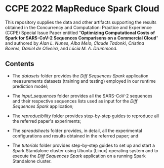 
# CCPE 2022 MapReduce Spark Cloud

This repository supplies the data and other artifacts supporting the results obtained in the Concurrency and Computation: Practice and Experience (CCPE) Special Issue Paper entitled "**Optimizing Computational Costs of Spark for SARS-CoV-2 Sequences Comparisons on a Commercial Cloud**" and authored by _Alan L. Nunes_, _Alba Melo_, _Claude Tadonki_, _Cristina Boeres_, _Daniel de Oliveira_, and _Lúcia M. A. Drummond_.

## Contents

- The _datasets_ folder provides the _Diff Sequences Spark_ application measurements datasets (training and testing) employed in our runtime prediction model;

- The _input_sequences_ folder provides all the SARS-CoV-2 sequences and their respective sequences lists used as input for the _Diff Sequences Spark_ application;

- The _reproducibility_ folder provides step-by-step guides to reproduce all the referred paper's experiments;

- The _spreadsheets_ folder provides, in detail, all the experimental configurations and results obtained in the referred paper; and

- The _tutorials_ folder provides step-by-step guides to set up and start a Spark Standalone cluster using Ubuntu (Linux) operating system and to execute the _Diff Sequences Spark_ application on a running Spark Standalone cluster.

